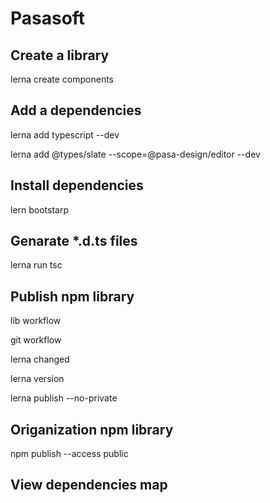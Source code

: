 # Pasasoft

## Create a library

lerna create components

## Add a dependencies

lerna add typescript --dev

lerna add @types/slate --scope=@pasa-design/editor --dev

## Install dependencies

lern bootstarp

## Genarate *.d.ts files

lerna run tsc

## Publish npm library

lib workflow

git workflow

lerna changed

lerna version

lerna publish --no-private

## Origanization npm library

npm publish --access public

## View dependencies map
